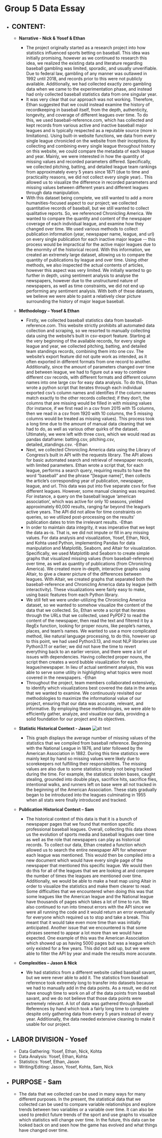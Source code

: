 # Group 5 Data Essay

- ## CONTENT: 
  - **Narrative - Nick & Yosef & Ethan**
      - The project originally started as a research project into how statistics influenced sports betting on baseball. This idea was initially promising, however as we continued to research this idea, we realized the existing data and literature regarding baseball gambling was limited, sporadic, and usually unverifiable. Due to federal law, gambling of any manner was outlawed in 1992 until 2018, and records prior to this were not publicly available. Additionally, we had collected exactly zero gambling data when we came to the experimentation phase, and instead had only collected baseball statistics data from one singular year. 
      - It was very clear that our approach was not working. Therefore, Ethan suggested that we could instead examine the history of recordkeeping in baseball itself, from the depth, authenticity, longevity, and coverage of different leagues over time. To do this, we used baseball-reference.com, which has collected and kept records from various active and inactive baseball major leagues and is typically respected as a reputable source (more in limitations). Using built-in website functions, we data from every single league chronicled on the website from their inceptions. By collecting and combining every single league throughout history on this website, we could compare the metadata of each league and year. Mainly, we were interested in how the quantity of missing values and recorded parameters differed. Specifically, we collected pitching, batting, and detailed league team rankings from approximately every 5 years since 1871 (due to time and practicality reasons, we did not collect every single year).. This allowed us to visualize the difference in recorded parameters and missing values between different years and different leagues through data manipulation. 
      - With this dataset being complete, we still wanted to add a more humanities-focused aspect to our project; we collected quantitative records of baseball, but we still wanted to collect qualitative reports. So, we referenced Chronicling America. We wanted to compare the quantity and content of the newspaper coverage of each individual league, and examine how they changed over time. We used various methods to collect publication information (year, newspaper name, league, and url) on every single publication for each inactive major league -- this process would be impractical for the active major leagues due to the enormity of the historical record. With this information, we created an extremely large dataset, allowing us to compare the quantity of publications by league and over time. Using other methods, we also inspected the actual contents of articles, however this aspect was very limited. We initially wanted to go further in depth, using sentiment analysis to analyse the newspapers, however due to the unstructured nature of newspapers, as well as time constraints, we did not end up performing any sentiment analysis. With both of these datasets, we believe we were able to paint a relatively clear picture surrounding the history of major league baseball. 

  - **Methodology – Yosef & Ethan**
    - Firstly, we collected baseball statistics data from baseball-reference.com. This website strictly prohibits all automated data collection and scraping, so we resorted to manually collecting data using the website’s built in csv-export feature. Starting at the very beginning of the available records, for every single league and year, we collected pitching, batting, and detailed team standings records, combining them into one csv. The website’s export feature did not quite work as intended, as it often exported in different formats from one record to another. Additionally, since the amount of parameters changed over time and between league, we had to figure out a way to combine different csv records, with different formats and different column names into one large csv for easy data analysis. To do this, Ethan wrote a python script that iterates through each individual exported csv’s column names and identifies if the column names match exactly to the other records collected; if they don’t, the columns that are missing would be filled in with missing values (for instance, if we first read in a csv from 2015 with 15 columns, then we read in a csv from 1920 with 10 columns, the 5 missing columns would be treated as missing values). This process took a long time due to the amount of manual data cleaning that we had to do, as well as various other quirks of the dataset. Ultimately, we were left with three csvs, which we would read as pandas dataframe: batting.csv, pitching.csv, detailed_standings.csv. -Ethan
    - Next, we collected Chronicling America data using the Library of Congress’s built in API with the requests library. The API allows for basic automated search and retrieval of newspaper records, with limited parameters. Ethan wrote a script that, for each league, performs a search query, requiring results to have the word “baseball” and the phrase “[league name]”, then collects the article’s corresponding year of publication, newspaper, league, and url. This data was put into five separate csvs for five different leagues. However, some manual cleaning was required. For instance, a query on the baseball league ‘american association’, which was active for only 10 seasons, yielded approximately 60,000 results, ranging far beyond the league’s active years. The API did not allow for time constraints on queries, so we utilized post-processing on the results’ publication dates to trim the irrelevant results. -Ethan
    - In order to maintain data integrity, it was imperative that we kept the data as-is. That is, we did not impute or fill in any missing values. For data analysis and visualization, Yosef, Ethan, Nick, and Kohta used Python, implementing Pandas for data manipulation and Matplotlib, Seaborn, and Altair for visualization. Specifically, we used Matplotlib and Seaborn to create simple graphs that visualized missing values (from baseball-reference) over time, as well as quantity of publications (from Chronicling America). We created more in-depth, interactive graphs using Altair, to give a clearer picture of the differences between leagues. With Altair, we created graphs that separated both the baseball-reference and Chronicling America data by league (with interactivity). These visualizations were fairly easy to make, using basic features from each Python library.
    - We still felt we were under-utilizing the Chronicling America dataset, so we wanted to somehow visualize the content of the data that we collected. So, Ethan wrote a script that iterates through the URLs that we collected, used PyPDF2 to read the content of the newspaper, then read the text and filtered it by a RegEx function, looking for proper nouns, like people’s names, places, and team’s names. We wanted to use a more complicated method, like natural language processing, to do this, however up to this point, we had used Python3.13, and most NLP libraries use Python3.11 or earlier; we did not have the time to revert everything back to an earlier version, and there were a lot of issues with dependencies. Having collected proper nouns, the script then creates a word bubble visualization for each league/newspaper. In lieu of actual sentiment analysis, this was able to serve some utility in highlighting what topics were most covered in the newspapers. -Ethan
    - Throughout the project, team members collaborated extensively, to identify which visualizations best covered the data in the areas that we wanted to examine. We continuously revisited our methodologies to maximize the informational value of our project, ensuring that our data was accurate, relevant, and informative. By employing these methodologies, we were able to efficiently gather, analyze, and visualize our data, providing a solid foundation for our project and its objectives.

  - **Statistic Historical Context - Jason**
![alt text](images/avg_missing_values.png)
    - This graph displays the average number of missing values of the statistics that we compiled from baseball reference. Beginning with the National League in 1876, and later followed by the American Association in 1882. During this time statistics were mainly kept by hand so missing values were likely due to scorekeepers not fulfilling their responsibilities. The missing values are also due to some statistics simply not being tracked during the time. For example, the statistics: stolen bases, caught stealing, grounded into double plays, sacrifice hits, sacrifice flies, intentional walks, and runners left on base were all not tracked in the beginning of the American Association. These stats gradually began to be introduced into the leagues culminating in 1955 when all stats were finally introduced and tracked.

  - **Publication Historical Context – Sam**
    - The historical context of this data is that it is a bunch of newspaper pages that we found that mention specific professional baseball leagues. Overall, collecting this data shows us the evolution of sports media and baseball leagues over time as well as the role that newspapers can play as historical records. To collect our data, Ethan created a function which allowed us to search the entire newspaper API for whenever each league was mentioned. This would then be compiled into a new document which would have every single page of the newspaper that mentioned this specific league. We would then do this for all of the leagues that we are looking at and compare the number of times the leagues are mentioned over time. Additionally, we would be able to make a heat map using Altair in order to visualize the statistics and make them clearer to read. Some difficulties that we encountered when doing this was that some leagues like the American league and the National league have thousands of pages which takes a lot of time to run. We also continued to run into timeout errors with the API since we were all running the code and it would return an error eventually for everyone which required us to stop and take a break. This meant that it would take even more time than was initially anticipated. Another issue that we encountered is that some phrases seemed to appear a lot more than we would have expected. One example of this was the American Association which showed up as having 5000 pages but was a league which only existed for a few years. This did not add up, but we were able to filter the API by year and made the results more accurate.

  - **Complexities – Jason & Nick**
    - We had statistics from a different website called baseball savant, but we were never able to add it. The statistics from baseball reference took extremely long to transfer into datasets because we had to manually add in the data points. As a result, we did not have enough time to work on all of the data points from baseball savant, and we do not believe that those data points were extremely relevant. A lot of data was gathered through Baseball References by hand which took a fairly long time to complete despite only gathering data from every 5 years instead of every year. Additionally, the data needed extensive cleaning to make it usable for our project.

- ## LABOR DIVISION - Yosef
  - Data Gathering: Yosef, Ethan, Nick, Kohta
  - Data Analysis: Yosef, Ethan, Kohta
  - Statistics: Yosef, Ethan, Jason
  - Writing/Editing: Jason, Yosef, Kohta, Sam, Nick


- ## PURPOSE - Sam
  - The data that we collected can be used in many ways for many different purposes. In the present, the statistical data that we collected can be used to compare variable relationships and explore trends between two variables or a variable over time. It can also be used to predict future trends of the sport and use graphs to visualize which statistics will change over time. In the future, this data can be looked back on and seen how the game has evolved and what things have changed over time.